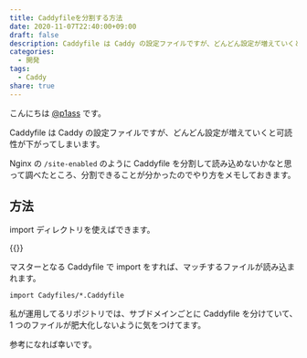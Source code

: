 ```yaml
---
title: Caddyfileを分割する方法
date: 2020-11-07T22:40:00+09:00
draft: false
description: Caddyfile は Caddy の設定ファイルですが、どんどん設定が増えていくと可読性が下がってしまいます。Nginx の `/site-enabled` のように Caddyfile を分割して読み込めないかなと思って調べたところ、分割できることが分かったのでやり方をメモしておきます。
categories:
  - 開発
tags:
  - Caddy
share: true
---
```


こんにちは [@p1ass](https://twitter.com/p1ass) です。

Caddyfile は Caddy の設定ファイルですが、どんどん設定が増えていくと可読性が下がってしまいます。

Nginx の `/site-enabled` のように Caddyfile を分割して読み込めないかなと思って調べたところ、分割できることが分かったのでやり方をメモしておきます。

<!--more-->

## 方法

import ディレクトリを使えばできます。

{{<ex-link url="https://caddyserver.com/docs/caddyfile/directives/import#import" >}}

マスターとなる Caddyfile で import をすれば、マッチするファイルが読み込まれます。

```caddyfile
import Cadyfiles/*.Caddyfile
```

私が運用してるリポジトリでは、サブドメインごとに Caddyfile を分けていて、1 つのファイルが肥大化しないように気をつけてます。

参考になれば幸いです。
